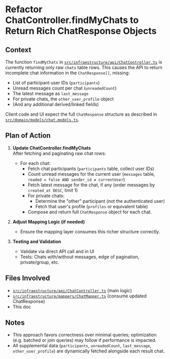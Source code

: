 # Refactor ChatController.findMyChats to Return Rich ChatResponse Objects

## Context

The function `findMyChats` in [`src/infraestructure/api/ChatController.ts`](../src/infraestructure/api/ChatController.ts) is currently returning only raw `chats` table rows. This causes the API to return incomplete chat information in the `ChatResponse[]`, missing:

- List of participant user IDs (`participants`)
- Unread messages count per chat (`unreadedCount`)
- The latest message as `last_message`
- For private chats, the `other_user_profile` object
- (And any additional derived/linked fields)

Client code and UI expect the full `ChatResponse` structure as described in [`src/domain/models/chat.models.ts`](../src/domain/models/chat.models.ts).

## Plan of Action

1. **Update ChatController.findMyChats**  
   After fetching and paginating raw chat rows:
   - For each chat:
     - Fetch chat participants (`participants` table, collect user IDs)
     - Count unread messages for the current user (`messages` table, `readed = false AND sender_id ≠ currentUser`)
     - Fetch latest message for the chat, if any (order messages by `created_at DESC`, limit 1)
     - For private chats:
       - Determine the "other" participant (not the authenticated user)
       - Fetch that user's profile (`profiles` or equivalent table)
     - Compose and return full `ChatResponse` object for each chat.

2. **Adjust Mapping Logic (if needed)**
   - Ensure the mapping layer consumes this richer structure correctly.

3. **Testing and Validation**
   - Validate via direct API call and in UI
   - Tests: Chats with/without messages, edge of pagination, private/group, etc.

## Files Involved

- [`src/infraestructure/api/ChatController.ts`](../src/infraestructure/api/ChatController.ts) (main logic)
- [`src/infraestructure/mappers/ChatMapper.ts`](../src/infraestructure/mappers/ChatMapper.ts) (consume updated ChatResponse)
- This doc

## Notes

- This approach favors correctness over minimal queries; optimization (e.g. batched or join queries) may follow if performance is impacted.
- All supplemental data (`participants`, `unreadedCount`, `last_message`, `other_user_profile`) are dynamically fetched alongside each result chat.

